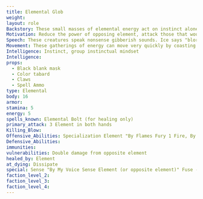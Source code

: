 ```yaml
---
title: Elemental Glob
weight:
layout: role
Backstory: These small masses of elemental energy act on instinct alone, with no set goal or motivation in mind.  They attempt to destroy their elemental opposite at all costs.
Motivation: Reduce the power of opposing element, attack those that would harm the element or empower the opposing element.
Speech: These creatures speak nonsense gibberish sounds. Ice says "blorp". Stone says "groarroarroar". Lightning says "bzert". Fire says "fraar".
Movement: These gatherings of energy can move very quickly by coasting or rolling along the ground.
Intelligence: Instinct, group instinctual mindset
Intelligence: 
props:
  - Black blank mask
  - Color tabard
  - Claws
  - Spell Ammo
type: Elemental
body: 16
armor: 
stamina: 5
energy: 5
spells_known: Elemental Bolt (for healing only) 
primary_attack: 3 Element in both hands
Killing_Blow: 
Offensive_Abilities: Specialization Element "By Flames Fury 1 Fire, By Arctic Wind 1 Ice, By Crushing Earth 1 Stone, By Thunders Crash 1 Lightning, By Natures Light 1 Healing, By Creeping Darkness 1 Harming?
Defensive_Abilities: 
immunities:
vulnerabilities: Double damage from opposite element
healed_by: Element
at_dying: Dissipate
special: Sense "By My Voice Sense Element (or opposite element)" Fuse - On 3 count two globs may fuse to regain all Body and swing 6 element but must remain within arms reach of fused part. When fused part dies, return to normal damage and max body.Despawn/Respawn: May use a 3 count to return to the earth and a 3 count to spawn from the earth to remove all conditions.
faction_level_2:
faction_level_3: 
faction_level_4:
---
```

